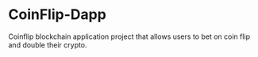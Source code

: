 # CoinFlip-Dapp
Coinflip blockchain application project that allows users to bet on coin flip and double their crypto.
